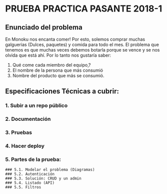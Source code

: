 # PRUEBA PRACTICA PASANTE 2018-1

## Enunciado del problema

En Monoku nos encanta comer! Por esto, solemos comprar muchas galguerias (Dulces, paquetes) y comida para todo el mes.
El problema que tenemos es que muchas veces debemos botarla porque se vence y se nos olvida que está ahí. 
Por lo tanto nos gustaría saber:

1. Qué come cada miembro del equipo,?
2. El nombre de la persona que más consumió
3. Nombre del producto que más se consumió.


## Especificaciones Técnicas a cubrir:

### 1. Subir a un repo público
### 2. Documentación
### 3. Pruebas
### 4. Hacer deploy
### 5. Partes de la prueba:
	### 5.1. Modelar el problema (Diagramas)
	### 5.2. Autenticación
	### 5.3. Solución: CRUD y un admin
	### 5.4. Listado (API)
	### 5.5. Filtros


